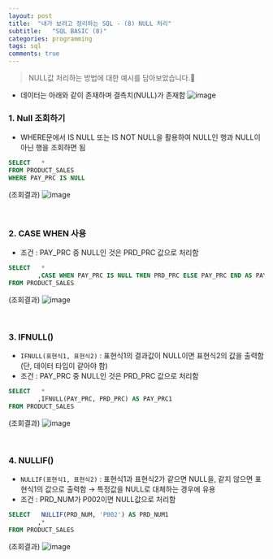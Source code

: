 ```yaml
---
layout: post
title:  "내가 보려고 정리하는 SQL - (8) NULL 처리"
subtitle:   "SQL BASIC (8)"
categories: programming
tags: sql
comments: true
---
```


> NULL값 처리하는 방법에 대한 예시를 담아보았습니다.🧐

* 데이터는 아래와 같이 존재하며 결측치(NULL)가 존재함 
![image](https://user-images.githubusercontent.com/54492747/158311279-f4d27a94-fe95-4c5b-a342-4292ebeec5bc.png)


### 1. Null 조회하기
* WHERE문에서 IS NULL 또는 IS NOT NULL을 활용하여 NULL인 행과 NULL이 아닌 행을 조회하면 됨
```sql
SELECT	 *
FROM PRODUCT_SALES
WHERE PAY_PRC IS NULL
```
(조회결과)
![image](https://user-images.githubusercontent.com/54492747/158314925-a066677f-42fb-4f51-9248-c1764105b38c.png)

<br>

### 2. CASE WHEN 사용
* 조건 : PAY_PRC 중 NULL인 것은 PRD_PRC 값으로 처리함
```sql
SELECT	 *
		,CASE WHEN PAY_PRC IS NULL THEN PRD_PRC ELSE PAY_PRC END AS PAY_PRC1
FROM PRODUCT_SALES
```
(조회결과)
![image](https://user-images.githubusercontent.com/54492747/158311911-35377e0a-1c10-4c30-85d7-02781f79a9d5.png)

<br>

### 3. IFNULL()
* `IFNULL(표현식1, 표현식2)` : 표현식1의 결과값이 NULL이면 표현식2의 값을 출력함 (단, 데이터 타입이 같아야 함)
* 조건 : PAY_PRC 중 NULL인 것은 PRD_PRC 값으로 처리함
```sql
SELECT	 *
		,IFNULL(PAY_PRC, PRD_PRC) AS PAY_PRC1
FROM PRODUCT_SALES
```
(조회결과)
![image](https://user-images.githubusercontent.com/54492747/158311911-35377e0a-1c10-4c30-85d7-02781f79a9d5.png)

<br>

### 4. NULLIF()
* `NULLIF(표현식1, 표현식2)` : 표현식1과 표현식2가 같으면 NULL을, 같지 않으면 표현식1의 값으로 출력함 →  특정값을  NULL로 대체하는 경우에 유용
* 조건 : PRD_NUM가 P002이면 NULL값으로 처리함
```sql
SELECT	 NULLIF(PRD_NUM, 'P002') AS PRD_NUM1
		,*
FROM PRODUCT_SALES
```
(조회결과)
![image](https://user-images.githubusercontent.com/54492747/158314296-653d02a8-40c9-4bba-9b41-2260b99ed648.png)

